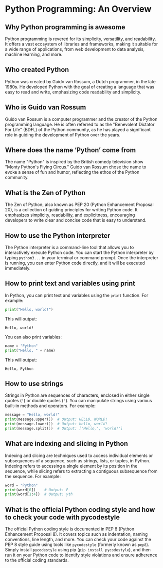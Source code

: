 # Python Programming: An Overview

## Why Python programming is awesome

Python programming is revered for its simplicity, versatility, and readability. It offers a vast ecosystem of libraries and frameworks, making it suitable for a wide range of applications, from web development to data analysis, machine learning, and more.

## Who created Python

Python was created by Guido van Rossum, a Dutch programmer, in the late 1980s. He developed Python with the goal of creating a language that was easy to read and write, emphasizing code readability and simplicity.

## Who is Guido van Rossum

Guido van Rossum is a computer programmer and the creator of the Python programming language. He is often referred to as the "Benevolent Dictator For Life" (BDFL) of the Python community, as he has played a significant role in guiding the development of Python over the years.

## Where does the name ‘Python’ come from

The name "Python" is inspired by the British comedy television show "Monty Python's Flying Circus." Guido van Rossum chose the name to evoke a sense of fun and humor, reflecting the ethos of the Python community.

## What is the Zen of Python

The Zen of Python, also known as PEP 20 (Python Enhancement Proposal 20), is a collection of guiding principles for writing Python code. It emphasizes simplicity, readability, and explicitness, encouraging developers to write clear and concise code that is easy to understand.

## How to use the Python interpreter

The Python interpreter is a command-line tool that allows you to interactively execute Python code. You can start the Python interpreter by typing `python3...` in your terminal or command prompt. Once the interpreter is running, you can enter Python code directly, and it will be executed immediately.

## How to print text and variables using print

In Python, you can print text and variables using the `print` function. For example:

```python
print("Hello, world!")
```

This will output:

```
Hello, world!
```

You can also print variables:

```python
name = "Python"
print("Hello, " + name)
```

This will output:

```
Hello, Python
```

## How to use strings

Strings in Python are sequences of characters, enclosed in either single quotes (`'`) or double quotes (`"`). You can manipulate strings using various built-in methods and operators. For example:

```python
message = "Hello, world!"
print(message.upper())  # Output: HELLO, WORLD!
print(message.lower())  # Output: hello, world!
print(message.split())  # Output: ['Hello,', 'world!']
```

## What are indexing and slicing in Python

Indexing and slicing are techniques used to access individual elements or subsequences of a sequence, such as strings, lists, or tuples, in Python. Indexing refers to accessing a single element by its position in the sequence, while slicing refers to extracting a contiguous subsequence from the sequence. For example:

```python
word = "Python"
print(word[0])    # Output: P
print(word[1:4])  # Output: yth
```

## What is the official Python coding style and how to check your code with pycodestyle

The official Python coding style is documented in PEP 8 (Python Enhancement Proposal 8). It covers topics such as indentation, naming conventions, line length, and more. You can check your code against the PEP 8 style guide using tools like `pycodestyle` (formerly known as `pep8`). Simply install `pycodestyle` using pip (`pip install pycodestyle`), and then run it on your Python code to identify style violations and ensure adherence to the official coding standards.
